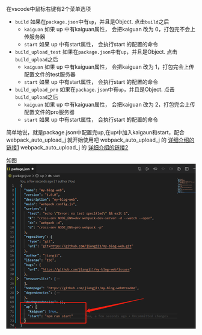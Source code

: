 在vscode中鼠标右键有2个菜单选项
  * `build`  如果在`package.json`中有`up`，并且是Object. 点击`build`之后
    * `kaiguan` 如果 up 中有kaiguan属性， 会把kaiguan 改为 0，打包完不会上传服务器
    * `start` 如果 up 中有start属性， 会执行start 的配置的命令
  * `build_upload_test`  如果在`package.json`中有`up`，并且是Object. 点击`build_upload`之后
    * `kaiguan` 如果 up 中有kaiguan属性， 会把kaiguan 改为 1，打包完会上传配置文件的test服务器
    * `start` 如果 up 中有start属性， 会执行start 的配置的命令
  * `build_upload_pro`  如果在`package.json`中有`up`，并且是Object. 点击`build_upload`之后
    * `kaiguan` 如果 up 中有kaiguan属性， 会把kaiguan 改为 2，打包完会上传配置文件的pro服务器
    * `start` 如果 up 中有start属性， 会执行start 的配置的命令

简单地说，就是package.json中配置完up,在up中加入kaigaun和start，配合 webpack_auto_upload_j 就开始使用吧
webpack_auto_upload_j 的 [详细介绍的链接1](https://juejin.im/post/5de241d75188250604078a0e)
webpack_auto_upload_j 的 [详细介绍的链接2](https://github.com/jiangji1/webpack_auto_upload_j)

如图
![图片](https://raw.githubusercontent.com/jiangji1/vscode_plugin_to_webpack_auto_upload_j/master/imgs/kaiguan.png)
